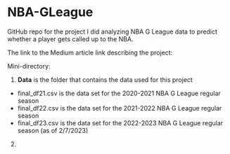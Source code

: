 # NBA-GLeague

GitHub repo for the project I did analyzing NBA G League data to predict whether a player gets called up to the NBA.

The link to the Medium article link describing the project: 

Mini-directory:
1. **Data** is the folder that contains the data used for this project
  - final_df21.csv is the data set for the 2020-2021 NBA G League regular season
  - final_df22.csv is the data set for the 2021-2022 NBA G League regular season
  - final_df23.csv is the data set for the 2022-2023 NBA G League regular season (as of 2/7/2023)
2.  
